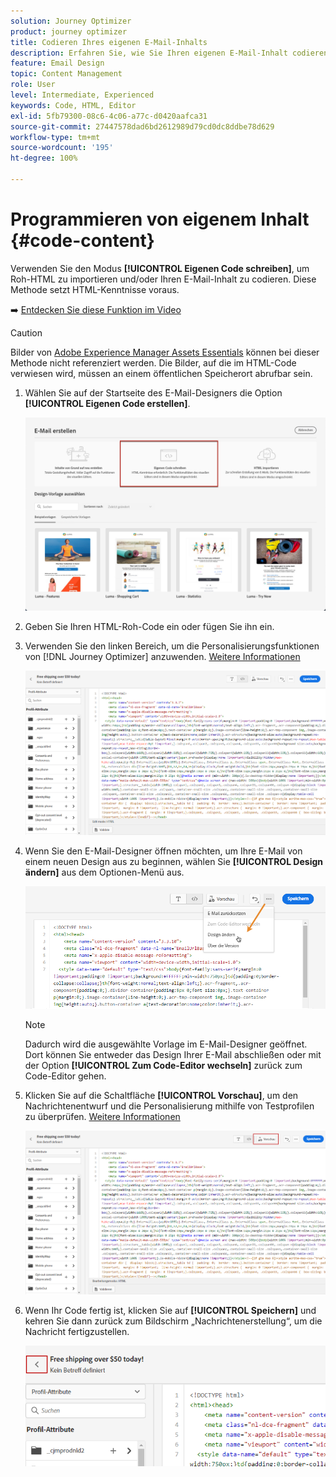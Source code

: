 ```yaml
---
solution: Journey Optimizer
product: journey optimizer
title: Codieren Ihres eigenen E-Mail-Inhalts
description: Erfahren Sie, wie Sie Ihren eigenen E-Mail-Inhalt codieren
feature: Email Design
topic: Content Management
role: User
level: Intermediate, Experienced
keywords: Code, HTML, Editor
exl-id: 5fb79300-08c6-4c06-a77c-d0420aafca31
source-git-commit: 27447578dad6bd2612989d79cd0dc8ddbe78d629
workflow-type: tm+mt
source-wordcount: '195'
ht-degree: 100%

---
```


# Programmieren von eigenem Inhalt {#code-content}

Verwenden Sie den Modus **[!UICONTROL Eigenen Code schreiben]**, um Roh-HTML zu importieren und/oder Ihren E-Mail-Inhalt zu codieren. Diese Methode setzt HTML-Kenntnisse voraus.

➡️ [Entdecken Sie diese Funktion im Video](#video)

>[!CAUTION]
>
> Bilder von [Adobe Experience Manager Assets Essentials](../content-management/assets-essentials.md) können bei dieser Methode nicht referenziert werden. Die Bilder, auf die im HTML-Code verwiesen wird, müssen an einem öffentlichen Speicherort abrufbar sein.

1. Wählen Sie auf der Startseite des E-Mail-Designers die Option **[!UICONTROL Eigenen Code erstellen]**.

   ![](assets/code-your-own.png)

1. Geben Sie Ihren HTML-Roh-Code ein oder fügen Sie ihn ein.

1. Verwenden Sie den linken Bereich, um die Personalisierungsfunktionen von [!DNL Journey Optimizer] anzuwenden. [Weitere Informationen](../personalization/personalize.md)

   ![](assets/code-editor.png)

1. Wenn Sie den E-Mail-Designer öffnen möchten, um Ihre E-Mail von einem neuen Design aus zu beginnen, wählen Sie **[!UICONTROL Design ändern]** aus dem Optionen-Menü aus.

   ![](assets/code-editor-change-design.png)

   >[!NOTE]
   >
   >Dadurch wird die ausgewählte Vorlage im E-Mail-Designer geöffnet. Dort können Sie entweder das Design Ihrer E-Mail abschließen oder mit der Option **[!UICONTROL Zum Code-Editor wechseln]** zurück zum Code-Editor gehen.

1. Klicken Sie auf die Schaltfläche **[!UICONTROL Vorschau]**, um den Nachrichtenentwurf und die Personalisierung mithilfe von Testprofilen zu überprüfen. [Weitere Informationen](../content-management/preview-test.md)

   ![](assets/code-editor-preview.png)

1. Wenn Ihr Code fertig ist, klicken Sie auf **[!UICONTROL Speichern]** und kehren Sie dann zurück zum Bildschirm „Nachrichtenerstellung“, um die Nachricht fertigzustellen.

   ![](assets/code-editor-save.png)

